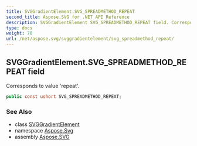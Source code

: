 ```yaml
---
title: SVGGradientElement.SVG_SPREADMETHOD_REPEAT
second_title: Aspose.SVG for .NET API Reference
description: SVGGradientElement SVG_SPREADMETHOD_REPEAT field. Corresponds to value repeat
type: docs
weight: 70
url: /net/aspose.svg/svggradientelement/svg_spreadmethod_repeat/
---
```

## SVGGradientElement.SVG_SPREADMETHOD_REPEAT field

Corresponds to value 'repeat'.

```csharp
public const ushort SVG_SPREADMETHOD_REPEAT;
```

### See Also

* class [SVGGradientElement](../)
* namespace [Aspose.Svg](../../../aspose.svg/)
* assembly [Aspose.SVG](../../../)
